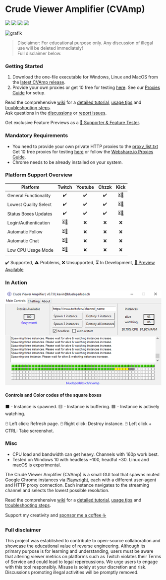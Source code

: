# Crude Viewer Amplifier (CVAmp)
[![](https://img.shields.io/github/downloads/kevinbytesthedust/cvamp/total)](https://github.com/KevinBytesTheDust/cvamp/releases/latest)
[![](https://github.com/KevinBytesTheDust/cvamp/actions/workflows/pytest.yml/badge.svg)](https://github.com/KevinBytesTheDust/cvamp/actions/workflows/pytest.yml)
[![](https://github.com/KevinBytesTheDust/cvamp/actions/workflows/format_lint.yml/badge.svg)](https://github.com/KevinBytesTheDust/cvamp/actions/workflows/format_lint.yml)
[![](https://github.com/KevinBytesTheDust/cvamp/actions/workflows/build.yml/badge.svg)](https://github.com/KevinBytesTheDust/cvamp/actions/workflows/build.yml)

![grafik](https://github.com/user-attachments/assets/66110d35-1683-4f95-a48f-a737c5dcedd0)

>Disclaimer: For educational purpose only. Any discussion of illegal use will be deleted immediately!  
>Full disclaimer below.
### Getting Started
1. Download the one-file executable for Windows, Linux and MacOS from the [latest CVAmp release](https://github.com/KevinBytesTheDust/cvamp/releases/latest).  
2. Provide your own proxies or get 10 free for testing [here](https://blueloperlabs.ch/proxy/wf). See our [Proxies Guide](https://github.com/KevinBytesTheDust/cvamp/wiki/Webshare.io-Proxies-Guide) for setup.
   
Read the comprehensive [wiki](https://github.com/KevinBytesTheDust/cvamp/wiki) for a [detailed tutorial](https://github.com/KevinBytesTheDust/cvamp/wiki/Detailed-Tutorial), [usage tips](https://github.com/KevinBytesTheDust/cvamp/wiki/Advanced-features-and-controls) and [troubleshooting steps](https://github.com/KevinBytesTheDust/cvamp/wiki/Troubleshooting).  
Ask questions in the [discussions](https://github.com/KevinBytesTheDust/cvamp/discussions) or [report issues](https://github.com/KevinBytesTheDust/cvamp/issues).

Get exclusive Feature Previews as a [:gem: Supporter & Feature Tester](https://blueloperlabs.ch/supporter/wf).

### Mandatory Requirements
- You need to provide your own private HTTP proxies to the [proxy_list.txt](proxy/proxy_list.txt)  
  Get 10 free proxies for testing [here](https://blueloperlabs.ch/proxy/wf) or follow the [Webshare.io Proxies Guide](https://github.com/KevinBytesTheDust/cvamp/wiki/Webshare.io-Proxies-Guide).
- Chrome needs to be already installed on your system.

### Platform Support Overview

| Platform              |                                Twitch                                |      Youtube       |       Chzzk        |                                 Kick                                 |
|-----------------------|:--------------------------------------------------------------------:|:------------------:|:------------------:|:--------------------------------------------------------------------:|
| General Functionality |                          :heavy_check_mark:                          | :heavy_check_mark: | :heavy_check_mark: | ⏳[:gem:](https://github.com/KevinBytesTheDust/cvamp/discussions/276) |
| Lowest Quality Select |                          :heavy_check_mark:                          | :heavy_check_mark: | :heavy_check_mark: | ⏳[:gem:](https://github.com/KevinBytesTheDust/cvamp/discussions/276) |
| Status Boxes Updates  |                          :heavy_check_mark:                          | :heavy_check_mark: | :heavy_check_mark: | ⏳[:gem:](https://github.com/KevinBytesTheDust/cvamp/discussions/276) |
| Login/Authentication  | ⏳[:gem:](https://github.com/KevinBytesTheDust/cvamp/discussions/276) |        :x:         |        :x:         |                                 :x:                                  |
| Automatic Follow      | ⏳[:gem:](https://github.com/KevinBytesTheDust/cvamp/discussions/276) |        :x:         |        :x:         |                                 :x:                                  |
| Automatic Chat        | ⏳[:gem:](https://github.com/KevinBytesTheDust/cvamp/discussions/276) |        :x:         |        :x:         |                                 :x:                                  |
| Low CPU Usage Mode    | ⏳[:gem:](https://github.com/KevinBytesTheDust/cvamp/discussions/276) |        :x:         |        :x:         |                                 :x:                                  |

:heavy_check_mark: Supported, :warning: Problems, :x: Unsupported, ⏳ In Development, [:gem: Preview Available](https://github.com/KevinBytesTheDust/cvamp/discussions/276) 

### In Action

![](docs/gui.png)

#### Controls and Color codes of the square boxes

⬛ - Instance is spawned.    🟨 - Instance is buffering.    🟩 - Instance is actively watching.

🖱️ Left click: Refresh page.
🖱️ Right click: Destroy instance.
🖱️ Left click + CTRL: Take screenshot.

### Misc
- CPU load and bandwidth can get heavy. Channels with 160p work best.
- Tested on Windows 10 with headless ~100, headful ~30. Linux and macOS is experimental.

The Crude Viewer Amplifier (CVAmp) is a small GUI tool that spawns muted Google Chrome instances via [Playwright](https://github.com/microsoft/playwright-python), each with a different user-agent and HTTP proxy connection. Each instance navigates to the streaming channel and selects the lowest possible resolution.

Read the comprehensive [wiki](https://github.com/KevinBytesTheDust/cvamp/wiki) for a [detailed tutorial](https://github.com/KevinBytesTheDust/cvamp/wiki/Detailed-Tutorial), [usage tips](https://github.com/KevinBytesTheDust/cvamp/wiki/Advanced-features-and-controls) and [troubleshooting steps](https://github.com/KevinBytesTheDust/cvamp/wiki/Troubleshooting).

Support my creativity and [sponsor me a coffee :coffee:](https://blueloperlabs.ch/supporter/wf)

### Full disclaimer
This project was established to contribute to open-source collaboration and showcase the educational value of reverse engineering. Although its primary purpose is for learning and understanding, users must be aware that altering viewer metrics on platforms such as Twitch violates their Terms of Service and could lead to legal repercussions. We urge users to engage with this tool responsibly. Misuse is solely at your discretion and risk. Discussions promoting illegal activities will be promptly removed.




